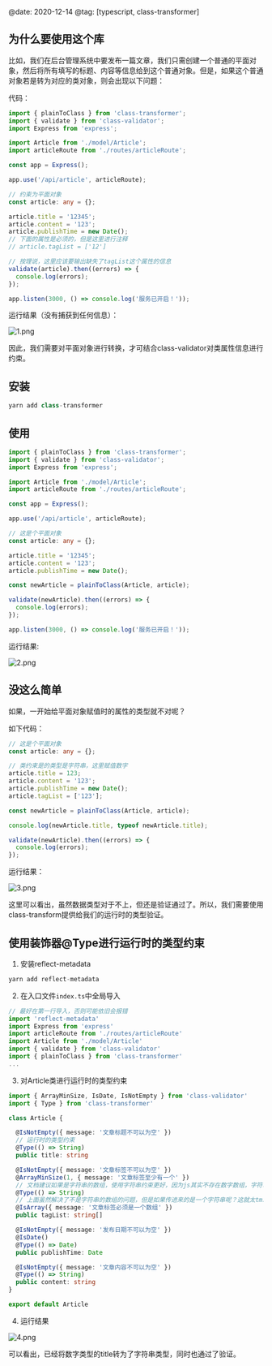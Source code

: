 @date: 2020-12-14
@tag: [typescript, class-transformer]

## 为什么要使用这个库

比如，我们在后台管理系统中要发布一篇文章，我们只需创建一个普通的平面对象，然后将所有填写的标题、内容等信息给到这个普通对象。但是，如果这个普通对象若是转为对应的类对象，则会出现以下问题：

代码：

```ts
import { plainToClass } from 'class-transformer';
import { validate } from 'class-validator';
import Express from 'express';

import Article from './model/Article';
import articleRoute from './routes/articleRoute';

const app = Express();

app.use('/api/article', articleRoute);

// 约束为平面对象
const article: any = {};

article.title = '12345';
article.content = '123';
article.publishTime = new Date();
// 下面的属性是必须的，但是这里进行注释
// article.tagList = ['12']

// 按理说，这里应该要输出缺失了tagList这个属性的信息
validate(article).then((errors) => {
  console.log(errors);
});

app.listen(3000, () => console.log('服务已开启！'));
```

运行结果（没有捕获到任何信息）：

![1.png](https://free4.yunpng.top/2025/02/27/67bfb1b1c37a5.png)

因此，我们需要对平面对象进行转换，才可结合class-validator对类属性信息进行约束。

## 安装

```ts
yarn add class-transformer
```

## 使用

```ts
import { plainToClass } from 'class-transformer';
import { validate } from 'class-validator';
import Express from 'express';

import Article from './model/Article';
import articleRoute from './routes/articleRoute';

const app = Express();

app.use('/api/article', articleRoute);

// 这是个平面对象
const article: any = {};

article.title = '12345';
article.content = '123';
article.publishTime = new Date();

const newArticle = plainToClass(Article, article);

validate(newArticle).then((errors) => {
  console.log(errors);
});

app.listen(3000, () => console.log('服务已开启！'));
```

运行结果:

![2.png](https://free4.yunpng.top/2025/02/27/67bfb1b1ad296.png)

## 没这么简单

如果，一开始给平面对象赋值时的属性的类型就不对呢？

如下代码：

```ts
// 这是个平面对象
const article: any = {};

// 类约束是的类型是字符串，这里赋值数字
article.title = 123;
article.content = '123';
article.publishTime = new Date();
article.tagList = ['123'];

const newArticle = plainToClass(Article, article);

console.log(newArticle.title, typeof newArticle.title);

validate(newArticle).then((errors) => {
  console.log(errors);
});
```

运行结果：

![3.png](https://free4.yunpng.top/2025/02/27/67bfb1ec0579f.png)

这里可以看出，虽然数据类型对于不上，但还是验证通过了。所以，我们需要使用class-transform提供给我们的运行时的类型验证。

## 使用装饰器@Type进行运行时的类型约束

1. 安装reflect-metadata

```ts
yarn add reflect-metadata
```

2. 在入口文件`index.ts`中全局导入

```ts
// 最好在第一行导入，否则可能依旧会报错
import 'reflect-metadata'
import Express from 'express'
import articleRoute from './routes/articleRoute'
import Article from './model/Article'
import { validate } from 'class-validator'
import { plainToClass } from 'class-transformer'
...
```

3. 对Article类进行运行时的类型约束

```ts
import { ArrayMinSize, IsDate, IsNotEmpty } from 'class-validator'
import { Type } from 'class-transformer'

class Article {

  @IsNotEmpty({ message: '文章标题不可以为空' })
  // 运行时的类型约束
  @Type(() => String)
  public title: string

  @IsNotEmpty({ message: '文章标签不可以为空' })
  @ArrayMinSize(1, { message: '文章标签至少有一个' })
  // 文档建议如果是字符串的数组，使用字符串约束更好，因为js其实不存在数字数组，字符串数组等
  @Type(() => String)
  // 上面虽然解决了不是字符串的数组的问题，但是如果传进来的是一个字符串呢？这就太tm难了，所以再在编译时检查一下算了吧，运行时不管了
  @IsArray({ message: '文章标签必须是一个数组' })
  public tagList: string[]

  @IsNotEmpty({ message: '发布日期不可以为空' })
  @IsDate()
  @Type(() => Date)
  public publishTime: Date

  @IsNotEmpty({ message: '文章内容不可以为空' })
  @Type(() => String)
  public content: string
}

export default Article
```

4. 运行结果

![4.png](https://free4.yunpng.top/2025/02/27/67bfb1ec05754.png)

可以看出，已经将数字类型的title转为了字符串类型，同时也通过了验证。
